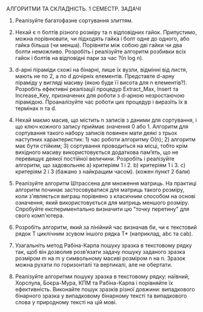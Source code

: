 ﻿АЛГОРИТМИ ТА СКЛАДНІСТЬ. 1 СЕМЕСТР. ЗАДАЧІ
 
1. Реалізуйте багатофазне сортування злиттям.

2. Нехай є n болтів різного розміру та n відповідних гайок. Припустимо, можна  порівнювати, чи підходять гайка і болт одне до одного, або гайка більша (чи менша). Порівняти між собою дві гайки чи два болти неможливо. Розробіть і реалізуйте алгоритм розбивки всіх гайок і болтів на відповідні пари за час ?(n log n).

3. d-арні піраміди схожі на бінарні, лише їх вузли, відмінні від листя, мають не по 2, а по d дочірніх елементів. Представте d-арну піраміду у вигляді масиву (якою буде її висота для n елементів?). Розробіть ефективні реалізації процедур Extract_Max, Insert та Increase_Key, призначених для роботи з d-арною незростаючою пірамідою. Проаналізуйте час роботи цих процедур і виразіть їх в термінах n та d.

4. Нехай маємо масив, що містить n записів з даними для сортування, і що ключ кожного запису приймає значення 0 або 1. Алгоритм для сортування такого набору записів повинен мати деякі з трьох наступних характеристик: 1) час роботи алгоритму О(n); 2) алгоритм має бути стійким; 3) сортування проводиться на місці, тобто крім вихідного масиву використовується додаткова пам’ять, що не перевищує деякої постійної величини. Розробіть і реалізуйте алгоритм, що задовольняє a) критеріям 1 і 2. b) критеріям 1 і 3. c) критеріям 2 і 3 (бажано з найкращим часом). (кожен пункт 2 бали)

5. Реалізуйте алгоритм Штрассена для множення матриць. На практиці алгоритм починає застосовуватися для матриць такого розміру, коли з'являється виграш порівняно з класичним способом на основі означення, який використовується для матриць меншого розміру. Спробуйте експериментально визначити цю "точку перетину" для свого комп'ютера.

6. Розробіть алгоритм, який за лінійний час визначав би, чи є текстовий рядок Т циклічним зсувом іншого рядка Т* (наприклад, abc та cab).

7. Узагальніть метод Рабіна-Карпа пошуку зразка в текстовому рядку так, щоб він дозволив розв’язати задачу пошуку заданого зразка розміром m на m у символьному масиві розміром n на n. Зразок можна рухати по горизонталі та вертикалі, але не обертати.

8. Реалізуйте алгоритми пошуку зразка в текстовому рядку: наївний, Хорспула, Боєра-Мура, КПМ та Рабіна-Карпа і порівняйте їх ефективність. Виконайте пошук зразків різної довжини: випадкового бінарного зразка у випадковому бінарному тексті та випадкового слова у природному тексті на цій мові.
